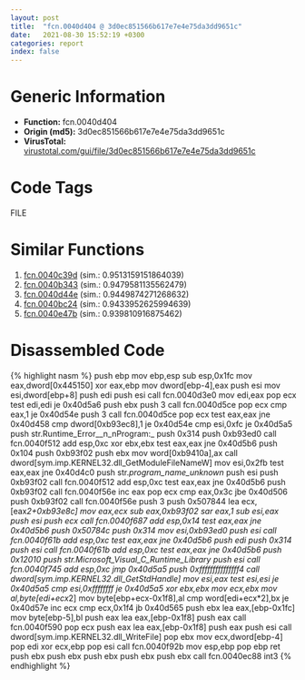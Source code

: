 ```yaml
---
layout: post
title:  "fcn.0040d404 @ 3d0ec851566b617e7e4e75da3dd9651c"
date:   2021-08-30 15:52:19 +0300
categories: report
index: false
---
```


# Generic Information
- **Function:** fcn.0040d404
- **Origin (md5):** 3d0ec851566b617e7e4e75da3dd9651c
- **VirusTotal:** [virustotal.com/gui/file/3d0ec851566b617e7e4e75da3dd9651c][virustotal_ref]

# Code Tags
<span class="tag" id="FILE">FILE</span>


# Similar Functions

1. [fcn.0040c39d][similar_1_ref] (sim.: 0.9513159151864039)
2. [fcn.0040b343][similar_2_ref] (sim.: 0.9479581135562479)
3. [fcn.0040d44e][similar_3_ref] (sim.: 0.9449874271268632)
4. [fcn.0040bc24][similar_4_ref] (sim.: 0.9433952625994639)
5. [fcn.0040e47b][similar_5_ref] (sim.: 0.939810916875462)


# Disassembled Code

{% highlight nasm %}
push ebp
mov ebp,esp
sub esp,0x1fc
mov eax,dword[0x445150]
xor eax,ebp
mov dword[ebp-4],eax
push esi
mov esi,dword[ebp+8]
push edi
push esi
call fcn.0040d3e0
mov edi,eax
pop ecx
test edi,edi
je 0x40d5a6
push ebx
push 3
call fcn.0040d5ce
pop ecx
cmp eax,1
je 0x40d54e
push 3
call fcn.0040d5ce
pop ecx
test eax,eax
jne 0x40d458
cmp dword[0xb93ec8],1
je 0x40d54e
cmp esi,0xfc
je 0x40d5a5
push str.Runtime_Error__n_nProgram:_
push 0x314
push 0xb93ed0
call fcn.0040f512
add esp,0xc
xor ebx,ebx
test eax,eax
jne 0x40d5b6
push 0x104
push 0xb93f02
push ebx
mov word[0xb9410a],ax
call dword[sym.imp.KERNEL32.dll_GetModuleFileNameW]
mov esi,0x2fb
test eax,eax
jne 0x40d4c0
push str._program_name_unknown_
push esi
push 0xb93f02
call fcn.0040f512
add esp,0xc
test eax,eax
jne 0x40d5b6
push 0xb93f02
call fcn.0040f56e
inc eax
pop ecx
cmp eax,0x3c
jbe 0x40d506
push 0xb93f02
call fcn.0040f56e
push 3
push 0x507844
lea ecx,[eax*2+0xb93e8c]
mov eax,ecx
sub eax,0xb93f02
sar eax,1
sub esi,eax
push esi
push ecx
call fcn.0040f687
add esp,0x14
test eax,eax
jne 0x40d5b6
push 0x50784c
push 0x314
mov esi,0xb93ed0
push esi
call fcn.0040f61b
add esp,0xc
test eax,eax
jne 0x40d5b6
push edi
push 0x314
push esi
call fcn.0040f61b
add esp,0xc
test eax,eax
jne 0x40d5b6
push 0x12010
push str.Microsoft_Visual_C_Runtime_Library
push esi
call fcn.0040f745
add esp,0xc
jmp 0x40d5a5
push 0xfffffffffffffff4
call dword[sym.imp.KERNEL32.dll_GetStdHandle]
mov esi,eax
test esi,esi
je 0x40d5a5
cmp esi,0xffffffff
je 0x40d5a5
xor ebx,ebx
mov ecx,ebx
mov al,byte[edi+ecx*2]
mov byte[ebp+ecx-0x1f8],al
cmp word[edi+ecx*2],bx
je 0x40d57e
inc ecx
cmp ecx,0x1f4
jb 0x40d565
push ebx
lea eax,[ebp-0x1fc]
mov byte[ebp-5],bl
push eax
lea eax,[ebp-0x1f8]
push eax
call fcn.0040f590
pop ecx
push eax
lea eax,[ebp-0x1f8]
push eax
push esi
call dword[sym.imp.KERNEL32.dll_WriteFile]
pop ebx
mov ecx,dword[ebp-4]
pop edi
xor ecx,ebp
pop esi
call fcn.0040f92b
mov esp,ebp
pop ebp
ret 
push ebx
push ebx
push ebx
push ebx
push ebx
call fcn.0040ec88
int3 
{% endhighlight %}


[similar_1_ref]: /report/fcn.0040c39d@4e7335a256154dbc07a5bd862e9622fe
[similar_2_ref]: /report/fcn.0040b343@552907d85aff107d1f0784f28c124610
[similar_3_ref]: /report/fcn.0040d44e@f7474ca2bffc717ab641a8a1544e83e7
[similar_4_ref]: /report/fcn.0040bc24@d8e81b230e51671f65a4a8e6ababe01d
[similar_5_ref]: /report/fcn.0040e47b@206d528dd5a0a807366d8afc4b0dd46e
[virustotal_ref]: https://www.virustotal.com/gui/file/3d0ec851566b617e7e4e75da3dd9651c